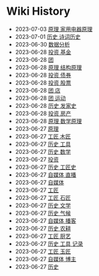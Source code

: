 # Wiki History

- 2023-07-03        [原理 家用电器原理](/0034_原理_家用电器原理)
- 2023-07-01        [历史 诗词历史](/0033_历史_诗词历史)
- 2023-06-30        [数据分析](/0032_数据分析)
- 2023-06-28        [投资 基金](/0028_投资_基金)
- 2023-06-28        [团](/0023_团)
- 2023-06-28        [原理 结构原理](/0024_原理_结构原理)
- 2023-06-28        [投资 债券](/0029_投资_债券)
- 2023-06-28        [投资 股票](/0026_投资_股票)
- 2023-06-28        [团 店](/0022_团_店)
- 2023-06-28        [团 运动](/0030_团_运动)
- 2023-06-28        [历史 发家史](/0031_历史_发家史)
- 2023-06-28        [投资 房产](/0027_投资_房产)
- 2023-06-28        [原理 数学原理](/0025_原理_数学原理)
- 2023-06-27        [原理](/0009_原理)
- 2023-06-27        [工匠 木匠](/0017_工匠_木匠)
- 2023-06-27        [历史 工具](/0004_历史_工具)
- 2023-06-27        [历史 数学](/0020_历史_数学)
- 2023-06-27        [投资](/0010_投资)
- 2023-06-27        [历史 工匠史](/0016_历史_工匠史)
- 2023-06-27        [自媒体 直播](/0013_自媒体_直播)
- 2023-06-27        [自媒体](/0011_自媒体)
- 2023-06-27        [工匠](/0015_工匠)
- 2023-06-27        [工匠 石匠](/0018_工匠_石匠)
- 2023-06-27        [历史 文学](/0008_历史_文学)
- 2023-06-27        [历史 气候](/0006_历史_气候)
- 2023-06-27        [自媒体 播客](/0014_自媒体_播客)
- 2023-06-27        [历史 农耕](/0007_历史_农耕)
- 2023-06-27        [工匠 厨艺](/0021_工匠_厨艺)
- 2023-06-27        [历史 工具 记录](/0005_历史_工具_记录)
- 2023-06-27        [工匠 玉匠](/0019_工匠_玉匠)
- 2023-06-27        [自媒体 博主](/0012_自媒体_博主)
- 2023-06-27        [历史](/0003_历史)
